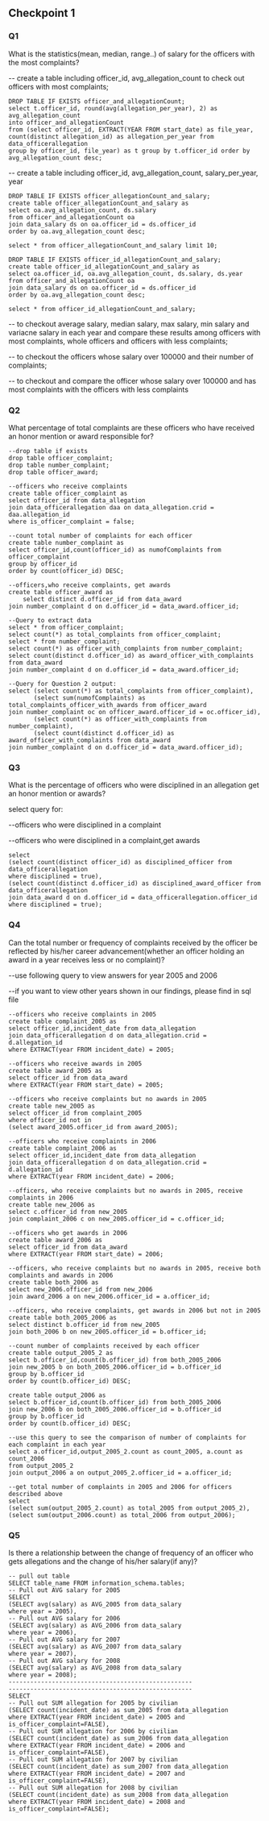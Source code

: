 ## Checkpoint 1

### Q1 ###

What is the statistics(mean, median, range..) of salary for the officers with the most complaints?

-- create a table including officer_id, avg_allegation_count to check out officers with most complaints;
```
DROP TABLE IF EXISTS officer_and_allegationCount;
select t.officer_id, round(avg(allegation_per_year), 2) as avg_allegation_count
into officer_and_allegationCount
from (select officer_id, EXTRACT(YEAR FROM start_date) as file_year, count(distinct allegation_id) as allegation_per_year from data_officerallegation
group by officer_id, file_year) as t group by t.officer_id order by avg_allegation_count desc;
```

-- create a table including officer_id, avg_allegation_count, salary_per_year, year 
```
DROP TABLE IF EXISTS officer_allegationCount_and_salary;
create table officer_allegationCount_and_salary as
select oa.avg_allegation_count, ds.salary
from officer_and_allegationCount oa
join data_salary ds on oa.officer_id = ds.officer_id
order by oa.avg_allegation_count desc;

select * from officer_allegationCount_and_salary limit 10;

DROP TABLE IF EXISTS officer_id_allegationCount_and_salary;
create table officer_id_allegationCount_and_salary as
select oa.officer_id, oa.avg_allegation_count, ds.salary, ds.year
from officer_and_allegationCount oa
join data_salary ds on oa.officer_id = ds.officer_id
order by oa.avg_allegation_count desc;

select * from officer_id_allegationCount_and_salary;
```
-- to checkout average salary, median salary, max salary, min salary and variacne salary in each year and compare these results among officers with most complaints, whole officers and officers with less complaints;

-- to checkout the officers whose salary over 100000 and their number of complaints;

-- to checkout and compare the officer whose salary over 100000 and has most complaints with the officers with less complaints 

### Q2 ###

What percentage of total complaints are these officers who have received an honor mention or award responsible for?
```
--drop table if exists
drop table officer_complaint;
drop table number_complaint;
drop table officer_award;

--officers who receive complaints
create table officer_complaint as
select officer_id from data_allegation
join data_officerallegation daa on data_allegation.crid = daa.allegation_id
where is_officer_complaint = false;

--count total number of complaints for each officer
create table number_complaint as
select officer_id,count(officer_id) as numofComplaints from officer_complaint
group by officer_id
order by count(officer_id) DESC;

--officers,who receive complaints, get awards
create table officer_award as
    select distinct d.officer_id from data_award
join number_complaint d on d.officer_id = data_award.officer_id;

--Query to extract data
select * from officer_complaint;
select count(*) as total_complaints from officer_complaint;
select * from number_complaint;
select count(*) as officer_with_complaints from number_complaint;
select count(distinct d.officer_id) as award_officer_with_complaints from data_award
join number_complaint d on d.officer_id = data_award.officer_id;

--Query for Question 2 output:
select (select count(*) as total_complaints from officer_complaint),
       (select sum(numofComplaints) as total_complaints_officer_with_awards from officer_award
join number_complaint oc on officer_award.officer_id = oc.officer_id),
       (select count(*) as officer_with_complaints from number_complaint),
       (select count(distinct d.officer_id) as award_officer_with_complaints from data_award
join number_complaint d on d.officer_id = data_award.officer_id);
```

### Q3 ###

What is the percentage of officers who were disciplined in an allegation get an honor mention or awards?

select query for:

--officers who were disciplined in a complaint

--officers who were disciplined in a complaint,get awards
```
select
(select count(distinct officer_id) as disciplined_officer from data_officerallegation
where disciplined = true),
(select count(distinct d.officer_id) as disciplined_award_officer from data_officerallegation
join data_award d on d.officer_id = data_officerallegation.officer_id
where disciplined = true);
```

### Q4 ###

Can the total number or frequency of complaints received by the officer be reflected by his/her career advancement(whether an officer holding an award in a year receives less or no complaint)?

--use following query to view answers for year 2005 and 2006

--if you want to view other years shown in our findings, please find in sql file
```
--officers who receive complaints in 2005
create table complaint_2005 as
select officer_id,incident_date from data_allegation
join data_officerallegation d on data_allegation.crid = d.allegation_id
where EXTRACT(year FROM incident_date) = 2005;

--officers who receive awards in 2005
create table award_2005 as
select officer_id from data_award
where EXTRACT(year FROM start_date) = 2005;

--officers who receive complaints but no awards in 2005
create table new_2005 as
select officer_id from complaint_2005
where officer_id not in
(select award_2005.officer_id from award_2005);

--officers who receive complaints in 2006
create table complaint_2006 as
select officer_id,incident_date from data_allegation
join data_officerallegation d on data_allegation.crid = d.allegation_id
where EXTRACT(year FROM incident_date) = 2006;

--officers, who receive complaints but no awards in 2005, receive complaints in 2006
create table new_2006 as
select c.officer_id from new_2005
join complaint_2006 c on new_2005.officer_id = c.officer_id;

--officers who get awards in 2006
create table award_2006 as
select officer_id from data_award
where EXTRACT(year FROM start_date) = 2006;

--officers, who receive complaints but no awards in 2005, receive both complaints and awards in 2006
create table both_2006 as
select new_2006.officer_id from new_2006
join award_2006 a on new_2006.officer_id = a.officer_id;

--officers, who receive complaints, get awards in 2006 but not in 2005
create table both_2005_2006 as
select distinct b.officer_id from new_2005
join both_2006 b on new_2005.officer_id = b.officer_id;

--count number of complaints received by each officer
create table output_2005_2 as
select b.officer_id,count(b.officer_id) from both_2005_2006
join new_2005 b on both_2005_2006.officer_id = b.officer_id
group by b.officer_id
order by count(b.officer_id) DESC;

create table output_2006 as
select b.officer_id,count(b.officer_id) from both_2005_2006
join new_2006 b on both_2005_2006.officer_id = b.officer_id
group by b.officer_id
order by count(b.officer_id) DESC;

--use this query to see the comparison of number of complaints for each complaint in each year
select a.officer_id,output_2005_2.count as count_2005, a.count as count_2006
from output_2005_2
join output_2006 a on output_2005_2.officer_id = a.officer_id;

--get total number of complaints in 2005 and 2006 for officers described above
select
(select sum(output_2005_2.count) as total_2005 from output_2005_2),
(select sum(output_2006.count) as total_2006 from output_2006);
```

### Q5 ###

Is there a relationship between the change of frequency of an officer who gets allegations and the change of his/her salary(if any)?
```
-- pull out table
SELECT table_name FROM information_schema.tables;
-- Pull out AVG salary for 2005
SELECT
(SELECT avg(salary) as AVG_2005 from data_salary
where year = 2005),
-- Pull out AVG salary for 2006
(SELECT avg(salary) as AVG_2006 from data_salary
where year = 2006),
-- Pull out AVG salary for 2007
(SELECT avg(salary) as AVG_2007 from data_salary
where year = 2007),
-- Pull out AVG salary for 2008
(SELECT avg(salary) as AVG_2008 from data_salary
where year = 2008);
---------------------------------------------------
---------------------------------------------------
SELECT
-- Pull out SUM allegation for 2005 by civilian
(SELECT count(incident_date) as sum_2005 from data_allegation
where EXTRACT(year FROM incident_date) = 2005 and is_officer_complaint=FALSE),
-- Pull out SUM allegation for 2006 by civilian
(SELECT count(incident_date) as sum_2006 from data_allegation
where EXTRACT(year FROM incident_date) = 2006 and is_officer_complaint=FALSE),
-- Pull out SUM allegation for 2007 by civilian
(SELECT count(incident_date) as sum_2007 from data_allegation
where EXTRACT(year FROM incident_date) = 2007 and is_officer_complaint=FALSE),
-- Pull out SUM allegation for 2008 by civilian
(SELECT count(incident_date) as sum_2008 from data_allegation
where EXTRACT(year FROM incident_date) = 2008 and is_officer_complaint=FALSE);
```
